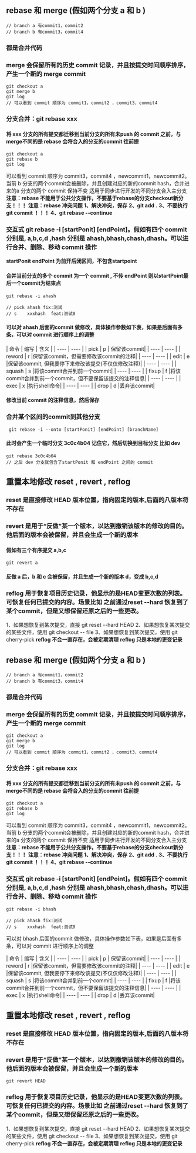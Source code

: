 ## rebase 和 merge (假如两个分支 a 和 b )
```
// branch a 有commit1，commit2
// branch b 有commit3，commit4
```
### 都是合并代码

### merge 会保留所有的历史 commit 记录，并且按提交时间顺序排序，产生一个新的 merge commit
```
git checkout a
git merge b
git log
// 可以看到 commit 顺序为 commit1，commit2 ，commit3，commit4

```
### 分支合并：git rebase xxx
#### 将 xxx 分支的所有提交都迁移到当前分支的所有未push 的 commit 之前，与 merge不同的是 rebase 会将合入的分支的commit 往前提
```
git checkout a
git rebase b
git log
```
可以看到 commit 顺序为 commit3，commit4 ，newcommit1，newcommit2。当前 b 分支的两个commit会被删除，并且创建对应的新的commit hash，合并进来的a 分支的两个 commit 保持不变
适用于同步进行开发的不同分支合入主分支
<strong>注意：rebase 不能用于公共分支操作，不要基于rebase的分支checkout新分支！！！</strong>
<strong>注意：rebase 冲突问题</strong>
<strong>1、解决冲突，保存</strong>
<strong>2、git add .</strong>
<strong>3、不要执行 git commit ！！！ </strong>
<strong>4、git rebase --continue </strong>


### 交互式 git rebase -i [startPonit] [endPoint]。假如有四个 commit 分别是, a,b,c,d ,hash 分别是 ahash,bhash,chash,dhash。可以进行合并、删除、移动 commit 操作
<strong>startPonit endPoint 为前开后闭区间，不包含startpoint</strong>

#### 合并当前分支的多个 commit 为一个 commit , 不传 endPoint 则以startPoint最后一个commit为结束点
```
git rebase -i ahash

// pick ahash fix:测试
// s    xxxhash  feat:测试0
```
#### 可以对 ahash 后面的commit 做修改，具体操作参数如下表，如果是后面有多条，可以对 commit 进行顺序上的调整

|  命令	  |  缩写  |	含义       |
|  ----   | ----  |
|  pick	  |   p   | 保留该commit|
|  ----   | ----  |
|  reword	|   r   |保留该commit，但需要修改该commit的注释|
|  ----   | ----  |
|  edit	  |   e	  |保留该commit, 但我要停下来修改该提交(不仅仅修改注释)|
|  ----   | ----  |
|  squash |	  s   |将该commit合并到前一个commit|
|  ----   | ----  |
|  fixup  |   f   |将该commit合并到前一个commit，但不要保留该提交的注释信息|
|  ----   | ----  |
|  exec   |	  x   |执行shell命令|
|  ----   | ----  |
|  drop   |	  d	  |丢弃该commit|

#### 修改当前 commit 的注释信息，然后保存

### 合并某个区间的commit到其他分支
```
 git rebase -i --onto [startPonit] [endPoint] [branchName]
```
#### 此时会产生一个临时分支 3c0c4b04 记住它，然后切换到目标分支 比如 dev
```
git rebase 3c0c4b04
// 之后 dev 分支就包含了startPonit 和 endPoint 之间的 commit
```

## 重置本地修改 reset , revert , reflog

### reset 是直接修改 HEAD 版本位置，指向固定的版本,后面的八版本将不存在

### revert 是用于“反做”某一个版本，以达到撤销该版本的修改的目的。他后面的版本会被保留，并且会生成一个新的版本

#### 假如有三个有序提交 a,b,c
```
git revert a

```
#### 反做 a 后，b 和 c 会被保留，并且生成一个新的版本 d，变成 b,c,d

### reflog 用于恢复项目历史记录，他显示的是HEAD变更次数的列表。可恢复任何已提交的内容。场景比如 之前通过reset --hard 恢复到了某个commit，但是又想保留还原之后的一些更改。
1、如果想恢复到某次提交，直接 git reset --hard HEAD
2、如果想恢复某次提交的某些文件，使用 git checkout -- file
3、如果想恢复到某次提交，使用 git cherry-pick
<strong>reflog 不会一直存在，会被定期清理</strong>
<strong>reflog 只是本地的更变记录</strong>
## rebase 和 merge (假如两个分支 a 和 b )
```
// branch a 有commit1，commit2
// branch b 有commit3，commit4
```
### 都是合并代码

### merge 会保留所有的历史 commit 记录，并且按提交时间顺序排序，产生一个新的 merge commit
```
git checkout a
git merge b
git log
// 可以看到 commit 顺序为 commit1，commit2 ，commit3，commit4

```
### 分支合并：git rebase xxx
#### 将 xxx 分支的所有提交都迁移到当前分支的所有未push 的 commit 之前，与 merge不同的是 rebase 会将合入的分支的commit 往前提
```
git checkout a
git rebase b
git log
```
可以看到 commit 顺序为 commit3，commit4 ，newcommit1，newcommit2。当前 b 分支的两个commit会被删除，并且创建对应的新的commit hash，合并进来的a 分支的两个 commit 保持不变
适用于同步进行开发的不同分支合入主分支
<strong>注意：rebase 不能用于公共分支操作，不要基于rebase的分支checkout新分支！！！</strong>
<strong>注意：rebase 冲突问题</strong>
<strong>1、解决冲突，保存</strong>
<strong>2、git add .</strong>
<strong>3、不要执行 git commit ！！！ </strong>
<strong>4、git rebase --continue </strong>


### 交互式 git rebase -i [startPonit] [endPoint]。假如有四个 commit 分别是, a,b,c,d ,hash 分别是 ahash,bhash,chash,dhash。可以进行合并、删除、移动 commit 操作
```
git rebase -i bhash

// pick ahash fix:测试
// s    xxxhash  feat:测试0
```
可以对 bhash 后面的commit 做修改，具体操作参数如下表，如果是后面有多条，可以对 commit 进行顺序上的调整

|  命令	  |  缩写  |	含义       |
|  ----   | ----  |
|  pick	  |   p   | 保留该commit|
|  ----   | ----  |
|  reword	|   r   |保留该commit，但需要修改该commit的注释|
|  ----   | ----  |
|  edit	  |   e	  |保留该commit, 但我要停下来修改该提交(不仅仅修改注释)|
|  ----   | ----  |
|  squash |	  s   |将该commit合并到前一个commit|
|  ----   | ----  |
|  fixup  |   f   |将该commit合并到前一个commit，但不要保留该提交的注释信息|
|  ----   | ----  |
|  exec   |	  x   |执行shell命令|
|  ----   | ----  |
|  drop   |	  d	  |丢弃该commit|

## 重置本地修改 reset , revert , reflog

### reset 是直接修改 HEAD 版本位置，指向固定的版本,后面的八版本将不存在

### revert 是用于“反做”某一个版本，以达到撤销该版本的修改的目的。他后面的版本会被保留，并且会生成一个新的版本
```
git revert HEAD
```

### reflog 用于恢复项目历史记录，他显示的是HEAD变更次数的列表。可恢复任何已提交的内容。场景比如 之前通过reset --hard 恢复到了某个commit，但是又想保留还原之后的一些更改。
1、如果想恢复到某次提交，直接 git reset --hard HEAD
2、如果想恢复某次提交的某些文件，使用 git checkout -- file
3、如果想恢复到某次提交，使用 git cherry-pick
<strong>reflog 不会一直存在，会被定期清理</strong>
<strong>reflog 只是本地的更变记录</strong>
